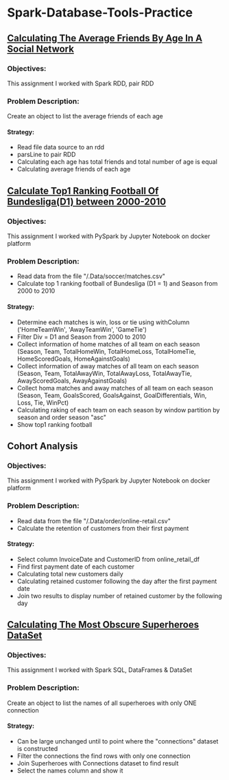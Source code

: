 # Spark-Database-Tools-Practice
## [Calculating The Average Friends By Age In A Social Network](https://github.com/phuongnhhe150172/Spark-Database-Tools-Practice/tree/main/FriendsByAge/FriendsByAge)
### Objectives:
This assignment I worked with Spark RDD, pair RDD
### Problem Description:
Create an object to list the average friends of each age
#### Strategy:
* Read file data source to an rdd
* parsLine to pair RDD
* Calculating each age has total friends and total number of age is equal
* Calculating average friends of each age

## [Calculate Top1 Ranking Football Of Bundesliga(D1) between 2000-2010](https://github.com/phuongnhhe150172/Spark-Database-Tools-Practice/tree/main/Jupyter/data)
### Objectives:
This assignment I worked with PySpark by Jupyter Notebook on docker platform
### Problem Description:
* Read data from the file "/.Data/soccer/matches.csv"
* Calculate top 1 ranking football of Bundesliga (D1 = 1) and Season from 2000 to 2010
#### Strategy:
* Determine each matches is win, loss or tie using withColumn ('HomeTeamWin', 'AwayTeamWin', 'GameTie') 
* Filter Div = D1 and Season from 2000 to 2010
* Collect information of home matches of all team on each season (Season, Team, TotalHomeWin, TotalHomeLoss, TotalHomeTie, HomeScoredGoals, HomeAgainstGoals)
* Collect information of away matches of all team on each season (Season, Team, TotalAwayWin, TotalAwayLoss, TotalAwayTie, AwayScoredGoals, AwayAgainstGoals)
* Collect homa matches and away matches of all team on each season (Season, Team, GoalsScored, GoalsAgainst, GoalDifferentials, Win, Loss, Tie, WinPct)
* Calculating raking of each team on each season by window partition by season and order season "asc"
* Show top1 ranking football

## Cohort Analysis
### Objectives:
This assignment I worked with PySpark by Jupyter Notebook on docker platform
### Problem Description:
* Read data from the file "/.Data/order/online-retail.csv"
* Calculate the retention of customers from their first payment
#### Strategy:
* Select column InvoiceDate and CustomerID from online_retail_df
* Find first payment date of each customer
* Calculating total new customers daily
* Calculating retained customer following the day after the first payment date
* Join two results to display number of retained customer by the following day

## [Calculating The Most Obscure Superheroes DataSet](https://github.com/phuongnhhe150172/Spark-Database-Tools-Practice/tree/main/MostObscureSuperheroDataSet/MostObscureSuperheroDataSet)
### Objectives:
This assignment I worked with Spark SQL, DataFrames & DataSet
### Problem Description:
Create an object to list the names of all superheroes with only ONE connection
#### Strategy:
* Can be large unchanged until to point where the "connections" dataset is constructed
* Filter the connections the find rows with only one connection
* Join Superheroes with Connections dataset to find result
* Select the names column and show it
